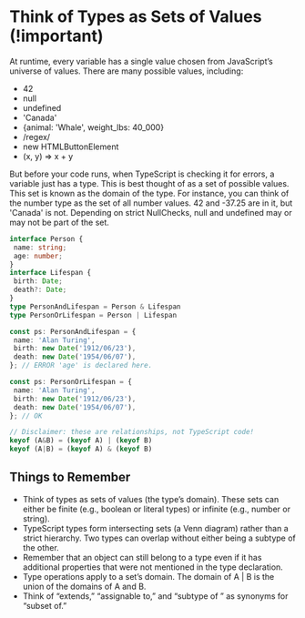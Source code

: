 # Think of Types as Sets of Values (!important)

At runtime, every variable has a single value chosen from JavaScript’s universe of values. There are many possible values, including:
* 42
* null
* undefined
* 'Canada'
* {animal: 'Whale', weight_lbs: 40_000}
* /regex/
* new HTMLButtonElement
* (x, y) => x + y

But before your code runs, when TypeScript is checking it for errors, a variable just has a type. This is best thought of as a set of possible values. This set is known as the domain of the type. For instance, you can think of the number type as the set of all number values. 42 and -37.25 are in it, but 'Canada' is not. Depending on strict NullChecks, null and undefined may or may not be part of the set.

```TypeScript
interface Person {
 name: string;
 age: number;
}
interface Lifespan {
 birth: Date;
 death?: Date;
}
type PersonAndLifespan = Person & Lifespan
type PersonOrLifespan = Person | Lifespan

const ps: PersonAndLifespan = {
 name: 'Alan Turing',
 birth: new Date('1912/06/23'),
 death: new Date('1954/06/07'),
}; // ERROR 'age' is declared here.

const ps: PersonOrLifespan = {
 name: 'Alan Turing',
 birth: new Date('1912/06/23'),
 death: new Date('1954/06/07'),
}; // OK
```

```TypeScript
// Disclaimer: these are relationships, not TypeScript code!
keyof (A&B) = (keyof A) | (keyof B)
keyof (A|B) = (keyof A) & (keyof B)
```

## Things to Remember
* Think of types as sets of values (the type’s domain). These sets can either be finite (e.g., boolean or literal types) or infinite (e.g., number or string).
* TypeScript types form intersecting sets (a Venn diagram) rather than a strict hierarchy. Two types can overlap without either being a subtype of the other.
* Remember that an object can still belong to a type even if it has additional properties that were not mentioned in the type declaration.
* Type operations apply to a set’s domain. The domain of A | B is the union of the domains of A and B.
* Think of “extends,” “assignable to,” and “subtype of ” as synonyms for “subset of.”